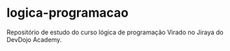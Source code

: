 # logica-programacao
Repositório de estudo do curso lógica de programação Virado no Jiraya do DevDojo Academy.

